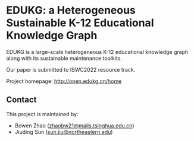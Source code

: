 # EDUKG: a Heterogeneous Sustainable K-12 Educational Knowledge Graph

EDUKG is a large-scale heterogeneous K-12 educational knowledge graph along with its sustainable maintenance toolkits. 

Our paper is submitted to ISWC2022 resource track.

Project homepage: http://open.edukg.cn/home

## Contact

This project is maintained by:

- Bowen Zhao (zhaobw21@mails.tsinghua.edu.cn)
- Jiuding Sun (sun.jiu@northeastern.edu)


